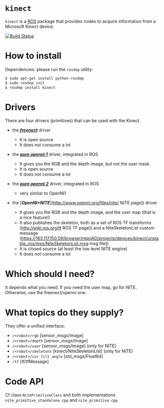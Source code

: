 # `kinect`

`kinect` is a [ROS](http://www.ros.org/) package that
provides nodes to acquire information
from a Microsoft Kinect device.

[![Build Status](https://travis-ci.org/UC3MSocialRobots/kinect.svg)](https://travis-ci.org/UC3MSocialRobots/kinect)

How to install
==============

Dependencies: please run the ```rosdep``` utility:

```bash
$ sudo apt-get install python-rosdep
$ sudo rosdep init
$ rosdep install kinect
```

Drivers
=======

There are four drivers (primitives) that can be used with the Kinect.

* the [***freenect***](http://wiki.ros.org/freenect_launch) driver
  * It is open source
  * It does not consume a lot

* the [***pure openni 1***](http://wiki.ros.org/openni_camera) driver, integrated in ROS
  * It gives you the RGB and the depth image, but not the user mask.
  * It is open source
  * It does not consume a lot

* the [***pure openni 2***](http://wiki.ros.org/openni2_launch) driver, integrated in ROS
  * very similar to OpenNI1

* the [***OpenNI+NITE***](http://www.openni.org/files/nite/ NITE page]) driver
  * It gives you the RGB and the depth image, and the user map (that is a nice feature!)
  * It also publishes the skeleton, both as
    a set of ROS TF transforms (http://wiki.ros.org/tf ROS TF page])
    and a NiteSkeletonList custom message (https://163.117.150.59/browser/repoAD/projects/devices/kinect/unstable_ros/msg/NiteSkeletonList.msg msg file])
  * It is closed source (at least the low level NITE engine)
  * It does not consume a lot

Which should I need?
====================

It depends what you need. If you need the user map, go for NITE. Otherwise, use the freenect/openni one.

What topics do they supply?
===========================

They offer a unified interface:

* ```/<robot>/rgb``` [sensor_msgs/Image]
* ```/<robot>/depth``` [sensor_msgs/Image]
* ```/<robot>/user``` [sensor_msgs/Image] (only for NITE)
* ```/<robot>/skeletons``` [kinect/NiteSkeletonList] (only for NITE)
* ```/<robot>/cur_tilt_angle``` [std_msgs/Float64]
* ```/tf``` [tf/tfMessage]

Code API
========

Cf class ```NitePrimitiveClass```
and both implementations
```nite_primitive_standalone.cpp``` and ```nite_primitive.cpp```
